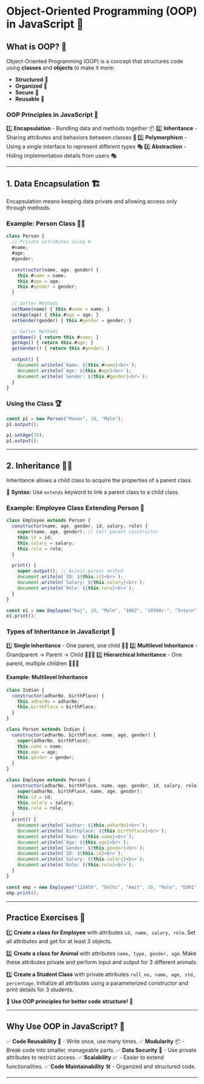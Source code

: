 # Object-Oriented Programming (OOP) in JavaScript 🚀


## **What is OOP?** 🤔
Object-Oriented Programming (OOP) is a concept that structures code using **classes** and **objects** to make it more:
- **Structured** 📑
- **Organized** 📂
- **Secure** 🔐
- **Reusable** 🔄

### **OOP Principles in JavaScript** 📌
1️⃣ **Encapsulation** - Bundling data and methods together 📦
2️⃣ **Inheritance** - Sharing attributes and behaviors between classes 🔄
3️⃣ **Polymorphism** - Using a single interface to represent different types 🎭
4️⃣ **Abstraction** - Hiding implementation details from users 🎭

---
## **1. Data Encapsulation** 🏗️
Encapsulation means keeping data private and allowing access only through methods.

### **Example: Person Class** 🧑‍💻
```javascript
class Person {
  // Private attributes using #
  #name;
  #age;
  #gender;

  constructor(name, age, gender) {
    this.#name = name;
    this.#age = age;
    this.#gender = gender;
  }

  // Setter Methods
  setName(name) { this.#name = name; }
  setAge(age) { this.#age = age; }
  setGender(gender) { this.#gender = gender; }

  // Getter Methods
  getName() { return this.#name; }
  getAge() { return this.#age; }
  getGender() { return this.#gender; }

  output() {
    document.writeln(`Name: ${this.#name}<br>`);
    document.writeln(`Age: ${this.#age}<br>`);
    document.writeln(`Gender: ${this.#gender}<br>`);
  }
}
```

### **Using the Class** 🏆
```javascript
const p1 = new Person("Manav", 18, "Male");
p1.output();

p1.setAge(19);
p1.output();
```

---
## **2. Inheritance** 👨‍👦
Inheritance allows a child class to acquire the properties of a parent class.

🔹 **Syntax:** Use `extends` keyword to link a parent class to a child class.

### **Example: Employee Class Extending Person** 💼
```javascript
class Employee extends Person {
  constructor(name, age, gender, id, salary, role) {
    super(name, age, gender); // Call parent constructor
    this.id = id;
    this.salary = salary;
    this.role = role;
  }

  print() {
    super.output(); // Access parent method
    document.writeln(`ID: ${this.id}<br>`);
    document.writeln(`Salary: ${this.salary}<br>`);
    document.writeln(`Role: ${this.role}<br>`);
  }
}

const e1 = new Employee("Raj", 18, "Male", "1002", "10500/-", "Intern");
e1.print();
```

### **Types of Inheritance in JavaScript** 🔄
1️⃣ **Single Inheritance** - One parent, one child 👨‍👦
2️⃣ **Multilevel Inheritance** - Grandparent -> Parent -> Child 👴👨👶
3️⃣ **Hierarchical Inheritance** - One parent, multiple children 👨‍👧‍👦

#### **Example: Multilevel Inheritance**
```javascript
class Indian {
  constructor(adharNo, birthPlace) {
    this.adharNo = adharNo;
    this.birthPlace = birthPlace;
  }
}

class Person extends Indian {
  constructor(adharNo, birthPlace, name, age, gender) {
    super(adharNo, birthPlace);
    this.name = name;
    this.age = age;
    this.gender = gender;
  }
}

class Employee extends Person {
  constructor(adharNo, birthPlace, name, age, gender, id, salary, role) {
    super(adharNo, birthPlace, name, age, gender);
    this.id = id;
    this.salary = salary;
    this.role = role;
  }
  print() {
    document.writeln(`Aadhar: ${this.adharNo}<br>`);
    document.writeln(`Birthplace: ${this.birthPlace}<br>`);
    document.writeln(`Name: ${this.name}<br>`);
    document.writeln(`Age: ${this.age}<br>`);
    document.writeln(`Gender: ${this.gender}<br>`);
    document.writeln(`ID: ${this.id}<br>`);
    document.writeln(`Salary: ${this.salary}<br>`);
    document.writeln(`Role: ${this.role}<br>`);
  }
}

const emp = new Employee("123456", "Delhi", "Amit", 30, "Male", "E001", "50000/-", "Manager");
emp.print();
```

---
## **Practice Exercises** 🎯
1️⃣ **Create a class for Employee** with attributes `id, name, salary, role`. Set all attributes and get for at least 3 objects.

2️⃣ **Create a class for Animal** with attributes `name, type, gender, age`. Make these attributes private and perform input and output for 3 different animals.

3️⃣ **Create a Student Class** with private attributes `roll_no, name, age, std, percentage`. Initialize all attributes using a parameterized constructor and print details for 3 students.

📝 **Use OOP principles for better code structure!** 🚀

---
## **Why Use OOP in JavaScript?** 🤖
✅ **Code Reusability** 🔄 - Write once, use many times.
✅ **Modularity** 📦 - Break code into smaller, manageable parts.
✅ **Data Security** 🔐 - Use private attributes to restrict access.
✅ **Scalability** 📈 - Easier to extend functionalities.
✅ **Code Maintainability** 🛠️ - Organized and structured code.

---

